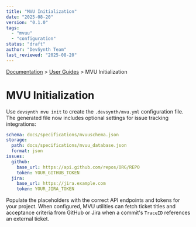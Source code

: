 ```yaml
---
title: "MVU Initialization"
date: "2025-08-20"
version: "0.1.0"
tags:
  - "mvuu"
  - "configuration"
status: "draft"
author: "DevSynth Team"
last_reviewed: "2025-08-20"
---
```


<div class="breadcrumbs">
<a href="../index.md">Documentation</a> &gt; <a href="index.md">User Guides</a> &gt; MVU Initialization
</div>

# MVU Initialization

Use `devsynth mvu init` to create the `.devsynth/mvu.yml` configuration file. The generated file now includes optional settings for issue tracking integrations:

```yaml
schema: docs/specifications/mvuuschema.json
storage:
  path: docs/specifications/mvuu_database.json
  format: json
issues:
  github:
    base_url: https://api.github.com/repos/ORG/REPO
    token: YOUR_GITHUB_TOKEN
  jira:
    base_url: https://jira.example.com
    token: YOUR_JIRA_TOKEN
```

Populate the placeholders with the correct API endpoints and tokens for your project. When configured, MVU utilities can fetch ticket titles and acceptance criteria from GitHub or Jira when a commit's `TraceID` references an external ticket.
